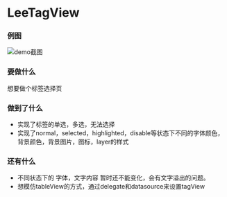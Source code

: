 # LeeTagView
### 例图

 ![demo截图](https://github.com/leeboo741/LeeTagView/blob/master/FE799EF3-A0D5-419C-B57C-97583E538398.png)
  
### 要做什么

想要做个标签选择页

### 做到了什么

  * 实现了标签的单选，多选，无法选择
  * 实现了normal，selected，highlighted，disable等状态下不同的字体颜色，背景颜色，背景图片，图标，layer的样式
  
### 还有什么

  * 不同状态下的 字体，文字内容 暂时还不能变化，会有文字溢出的问题。
  * 想模仿tableView的方式，通过delegate和datasource来设置tagView
  
